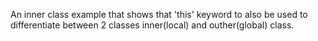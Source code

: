 An inner class example that shows that 'this'  keyword to also be used to differentiate between 2 classes inner(local) and outher(global)
class.
